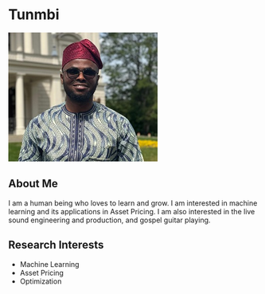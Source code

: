 # Tunmbi

![Profile Picture](../images/Tunmbi.jpg)

## About Me

I am a human being who loves to learn and grow. I am interested in machine learning and its applications in Asset Pricing. I am also interested in the live sound engineering and production, and gospel guitar playing.

## Research Interests
- Machine Learning
- Asset Pricing
- Optimization

